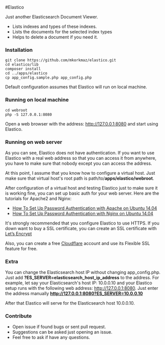 #Elastico

Just another Elasticsearch Document Viewer.

* Lists indexes and types of these indexes.
* Lists the documents for the selected index types
* Helps to delete a document if you need it.

### Installation

```
git clone https://github.com/mkorkmaz/elastico.git
cd elastico/lib
composer install
cd ../apps/elastico
cp app_config.sample.php app_config.php
```

Default configuration assumes that Elastico will run on local machine.


### Running on local machine
```
cd webroot
php -S 127.0.0.1:8080
```

Open a web browser with the address: http://127.0.0.1:8080 and start using Elastico.


### Running on web server

 As you can see, Elastico does not have authentication. If you want to use Elastico with a real web address so that you
 can access it from anywhere, you have to make sure that nobody except you can access the address.

 At this point, I assume that you know how to configure a virtual host. Just make sure that virtual host's root path is
 path/to/**apps/elastico/webroot**.

 After configuration of a virtual host and testing Elastico just to make sure it is working fine, you can set up
 basic auth for your web server. Here are the tutorials for Apache2 and Nginx:

 - [How To Set Up Password Authentication with Apache on Ubuntu 14.04](https://www.digitalocean.com/community/tutorials/how-to-set-up-password-authentication-with-apache-on-ubuntu-14-04)
 - [How To Set Up Password Authentication with Nginx on Ubuntu 14.04](https://www.digitalocean.com/community/tutorials/how-to-set-up-password-authentication-with-nginx-on-ubuntu-14-04)

 It's strongly recommended that you configure Elastico to use HTTPS. If you down want to buy a SSL certificate,
 you can create an SSL certificate with [Let’s Encrypt](https://letsencrypt.org/getting-started/)

 Also, you can create a free [Cloudflare](https://cloudflare.com) account and use its Flexible SSL feature for free.

### Extra

You can change the Elasticsearch host IP without changing app_config.php. Just add **?ES_SERVER=elasticsearch_host_ip_address** to the address.
For example, let say your Elasticsearch's host IP: 10.0.0.10 and your Elastico setup runs with the following web address: http://127.0.0.1:8080.
Just enter the address manually **http://127.0.0.1:8080?ES_SERVER=10.0.0.10**

After that Elastico will serve for the Elasticsearch host 10.0.0.10.


### Contribute
* Open issue if found bugs or sent pull request.
* Suggestions can be asked just opening an issue.
* Feel free to ask if have any questions.
